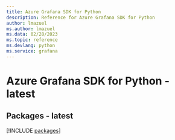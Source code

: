 ```yaml
---
title: Azure Grafana SDK for Python
description: Reference for Azure Grafana SDK for Python
author: lmazuel
ms.author: lmazuel
ms.data: 02/28/2023
ms.topic: reference
ms.devlang: python
ms.service: grafana
---
```

# Azure Grafana SDK for Python - latest
## Packages - latest
[!INCLUDE [packages](grafana-index.md)]